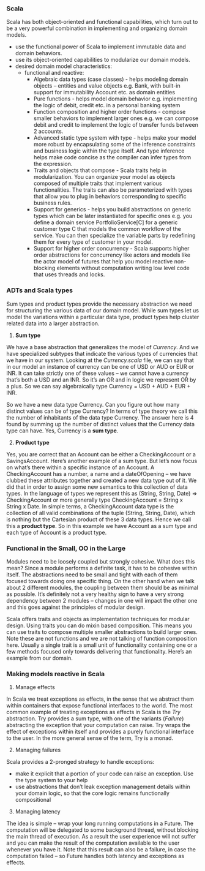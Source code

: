 ### Scala

Scala has both object-oriented and functional capabilities, which turn out to be a very powerful combination in
implementing and organizing domain models.
 - use the functional power of Scala to implement immutable data and domain behaviors.
 - use its object-oriented capabilities to modularize our domain models.
 - desired domain model characteristics:
   - functional and reactive:
        - Algebraic data types (case classes) - helps modeling domain objects – entities and value objects
          e.g. Bank, with built-in support for immutability Account etc. as domain entities
        - Pure functions - helps model domain behavior e.g. implementing the logic of debit, credit
          etc. in a personal banking system
        - Function composition and higher order functions - compose smaller behaviors to implement
          larger ones e.g. we can compose debit and credit to implement the logic of transfer funds
          between 2 accounts.
        - Advanced static type system with type - helps make your model more robust by encapsulating
          some of the inference constraints and business logic within the type itself. And type inference
          helps make code concise as the compiler can infer types from the
          expression.
        - Traits and objects that compose -  Scala traits help in modularization.
          You can organize your model as objects composed of multiple traits that implement various
          functionalities. The traits can also be parameterized with types that allow you to plug in
          behaviors corresponding to specific business rules.
        - Support for generics - helps you build abstractions on generic types which can be later
          instantiated for specific ones e.g. you define a domain service
          PortfolioService[C] for a generic customer type C that models the
          common workflow of the service. You can then specialize the variable
          parts by redefining them for every type of customer in your model.
        - Support for higher order concurrency - Scala supports higher order abstractions for concurrency
          like actors and models like the actor model of futures that help you model reactive non-blocking
          elements without computation writing low level code that uses threads and locks.

### ADTs and Scala types

Sum types and product types provide the necessary abstraction we need for structuring the
various data of our domain model. While sum types let us model the variations within a
particular data type, product types help cluster related data into a larger abstraction.

1. **Sum type**

 We have a base abstraction that generalizes the model of _Currency_. And we have specialized
subtypes that indicate the various types of currencies that we have in our system. Looking at
the _Currency.scala_ file, we can say that in our model an instance of currency can be one of USD
or AUD or EUR or INR. It can take strictly one of these values – we cannot have a currency
that’s both a USD and an INR. So it’s an OR and in logic we represent OR by a plus. So we can
say algebraically type Currency = USD + AUD + EUR + INR.

 So we have a new data type Currency. Can you figure out how many distinct values can be
of type Currency? In terms of type theory we call this the number of inhabitants of the data
type Currency. The answer here is 4 found by summing up the number of distinct values that
the Currency data type can have. Yes, Currency is a **sum type**.

2. **Product type**

 Yes, you are correct that an Account can be either a CheckingAccount or a SavingsAccount.
Here’s another example of a sum type. But let’s now focus on what’s there within a specific
instance of an Account. A CheckingAccount has a number, a name and a dateOfOpening – we
have clubbed these attributes together and created a new data type out of it. We did that in
order to assign some new semantics to this collection of data types. In the language of types
we represent this as (String, String, Date) => CheckingAccount or more generally type
CheckingAccount = String x String x Date. In simple terms, a CheckingAccount data type is
the collection of all valid combinations of the tuple (String, String, Date), which is nothing
but the Cartesian product of these 3 data types. Hence we call this a **product type**. So in this
example we have Account as a sum type and each type of Account is a product type.

### Functional in the Small, OO in the Large

Modules need to be loosely coupled but strongly cohesive. What does this mean? Since a
module performs a definite task, it has to be cohesive within itself. The abstractions need to
be small and tight with each of them focused towards doing one specific thing. On the other
hand when we talk about 2 different modules, the coupling between them should be as
minimal as possible. It’s definitely not a very healthy sign to have a very strong dependency
between 2 modules – changes in one will impact the other one and this goes against the
principles of modular design.

Scala offers traits and objects as implementation techniques for modular design. Using traits
you can do mixin based composition. This means you can use traits to compose multiple
smaller abstractions to build larger ones. Note these are not functions and we are not talking
of function composition here. Usually a single trait is a small unit of functionality containing
one or a few methods focused only towards delivering that functionality. Here’s an example
from our domain.

### Making models reactive in Scala

1. Manage effects

 In Scala we treat exceptions as effects, in the sense that we abstract them within containers
that expose functional interfaces to the world. The most common example of treating
exceptions as effects in Scala is the _Try_ abstraction. Try provides a sum
type, with one of the variants (_Failure_) abstracting the exception that your computation can
raise. Try wraps the effect of exceptions within itself and provides a purely functional interface
to the user. In the more general sense of the term, Try is a monad.

2. Managing failures

 Scala provides a 2-pronged strategy to handle exceptions:
- make it explicit that a portion of your code can raise an exception. Use the type system
to your help
- use abstractions that don’t leak exception management details within your domain
logic, so that the core logic remains functionally compositional

3. Managing latency

 The idea is simple – wrap your long running computations in a Future. The computation
will be delegated to some background thread, without blocking the main thread of execution.
As a result the user experience will not suffer and you can make the result of the computation
available to the user whenever you have it. Note that this result can also be a failure, in case
the computation failed – so Future handles both latency and exceptions as effects.
